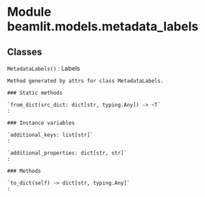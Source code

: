 Module beamlit.models.metadata_labels
=====================================

Classes
-------

`MetadataLabels()`
:   Labels
    
    Method generated by attrs for class MetadataLabels.

    ### Static methods

    `from_dict(src_dict: dict[str, typing.Any]) ‑> ~T`
    :

    ### Instance variables

    `additional_keys: list[str]`
    :

    `additional_properties: dict[str, str]`
    :

    ### Methods

    `to_dict(self) ‑> dict[str, typing.Any]`
    :